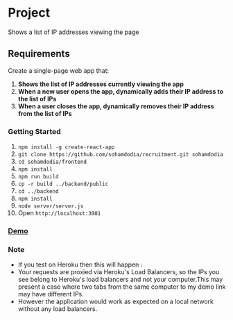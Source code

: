 # Project 

Shows a list of IP addresses viewing the page

## Requirements

Create a single-page web app that:

1. **Shows the list of IP addresses currently viewing the app**
2. **When a new user opens the app, dynamically adds their IP address to the list of IPs**
3. **When a user closes the app, dynamically removes their IP address from the list of IPs**

### Getting Started
1. `npm install -g create-react-app`
2. `git clone https://github.com/sohamdodia/recruitment.git sohamdodia`
3. `cd sohamdodia/frontend`
4. `npm install`
5. `npm run build`
6. `cp -r build ../backend/public`
7. `cd ../backend`
8. `npm install`
9. `node server/server.js`
10. Open `http://localhost:3001`

### [Demo](https://sohamdodia-ipsapp.herokuapp.com/)

### Note
- If you test on Heroku then this will happen :
- Your requests are proxied via Heroku's Load Balancers, so the IPs you see belong to Heroku's load balancers and not your computer.This may present a case where two tabs from the same computer to my demo link may have different IPs.
- However the application would work as expected on a local network without any load balancers.

